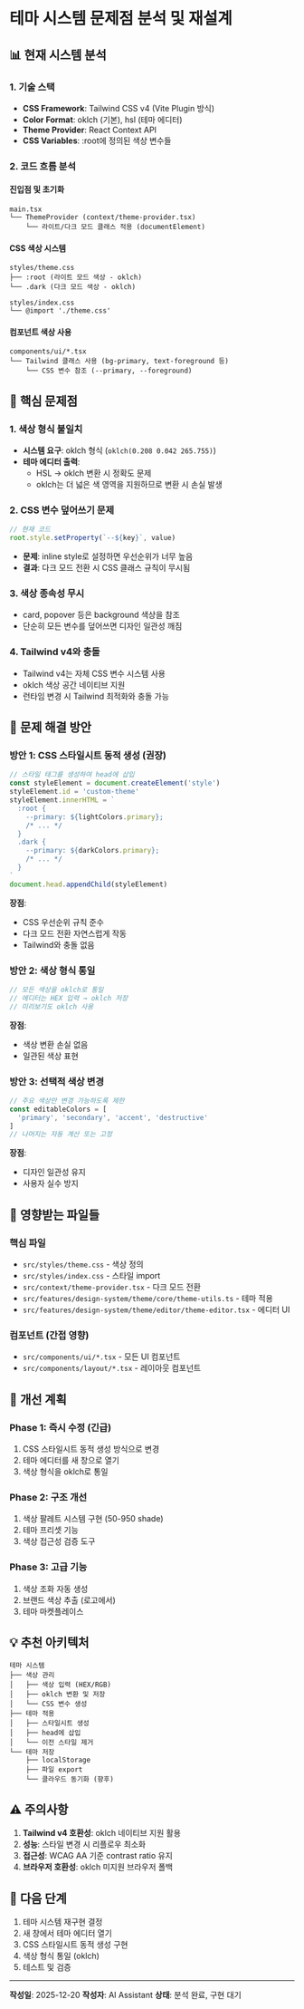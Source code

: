 # 테마 시스템 문제점 분석 및 재설계

## 📊 현재 시스템 분석

### 1. 기술 스택
- **CSS Framework**: Tailwind CSS v4 (Vite Plugin 방식)
- **Color Format**: oklch (기본), hsl (테마 에디터)
- **Theme Provider**: React Context API
- **CSS Variables**: :root에 정의된 색상 변수들

### 2. 코드 흐름 분석

#### 진입점 및 초기화
```
main.tsx
└── ThemeProvider (context/theme-provider.tsx)
    └── 라이트/다크 모드 클래스 적용 (documentElement)
```

#### CSS 색상 시스템
```
styles/theme.css
├── :root (라이트 모드 색상 - oklch)
└── .dark (다크 모드 색상 - oklch)

styles/index.css
└── @import './theme.css'
```

#### 컴포넌트 색상 사용
```
components/ui/*.tsx
└── Tailwind 클래스 사용 (bg-primary, text-foreground 등)
    └── CSS 변수 참조 (--primary, --foreground)
```

## 🔴 핵심 문제점

### 1. 색상 형식 불일치
- **시스템 요구**: oklch 형식 (`oklch(0.208 0.042 265.755)`)
- **테마 에디터 출력**: 
  - HSL → oklch 변환 시 정확도 문제
  - oklch는 더 넓은 색 영역을 지원하므로 변환 시 손실 발생

### 2. CSS 변수 덮어쓰기 문제
```javascript
// 현재 코드
root.style.setProperty(`--${key}`, value)
```
- **문제**: inline style로 설정하면 우선순위가 너무 높음
- **결과**: 다크 모드 전환 시 CSS 클래스 규칙이 무시됨

### 3. 색상 종속성 무시
- card, popover 등은 background 색상을 참조
- 단순히 모든 변수를 덮어쓰면 디자인 일관성 깨짐

### 4. Tailwind v4와 충돌
- Tailwind v4는 자체 CSS 변수 시스템 사용
- oklch 색상 공간 네이티브 지원
- 런타임 변경 시 Tailwind 최적화와 충돌 가능

## 🎯 문제 해결 방안

### 방안 1: CSS 스타일시트 동적 생성 (권장)
```javascript
// 스타일 태그를 생성하여 head에 삽입
const styleElement = document.createElement('style')
styleElement.id = 'custom-theme'
styleElement.innerHTML = `
  :root {
    --primary: ${lightColors.primary};
    /* ... */
  }
  .dark {
    --primary: ${darkColors.primary};
    /* ... */
  }
`
document.head.appendChild(styleElement)
```

**장점**:
- CSS 우선순위 규칙 준수
- 다크 모드 전환 자연스럽게 작동
- Tailwind와 충돌 없음

### 방안 2: 색상 형식 통일
```javascript
// 모든 색상을 oklch로 통일
// 에디터는 HEX 입력 → oklch 저장
// 미리보기도 oklch 사용
```

**장점**:
- 색상 변환 손실 없음
- 일관된 색상 표현

### 방안 3: 선택적 색상 변경
```javascript
// 주요 색상만 변경 가능하도록 제한
const editableColors = [
  'primary', 'secondary', 'accent', 'destructive'
]
// 나머지는 자동 계산 또는 고정
```

**장점**:
- 디자인 일관성 유지
- 사용자 실수 방지

## 📁 영향받는 파일들

### 핵심 파일
- `src/styles/theme.css` - 색상 정의
- `src/styles/index.css` - 스타일 import
- `src/context/theme-provider.tsx` - 다크 모드 전환
- `src/features/design-system/theme/core/theme-utils.ts` - 테마 적용
- `src/features/design-system/theme/editor/theme-editor.tsx` - 에디터 UI

### 컴포넌트 (간접 영향)
- `src/components/ui/*.tsx` - 모든 UI 컴포넌트
- `src/components/layout/*.tsx` - 레이아웃 컴포넌트

## 🚀 개선 계획

### Phase 1: 즉시 수정 (긴급)
1. CSS 스타일시트 동적 생성 방식으로 변경
2. 테마 에디터를 새 창으로 열기
3. 색상 형식을 oklch로 통일

### Phase 2: 구조 개선
1. 색상 팔레트 시스템 구현 (50-950 shade)
2. 테마 프리셋 기능
3. 색상 접근성 검증 도구

### Phase 3: 고급 기능
1. 색상 조화 자동 생성
2. 브랜드 색상 추출 (로고에서)
3. 테마 마켓플레이스

## 💡 추천 아키텍처

```
테마 시스템
├── 색상 관리
│   ├── 색상 입력 (HEX/RGB)
│   ├── oklch 변환 및 저장
│   └── CSS 변수 생성
├── 테마 적용
│   ├── 스타일시트 생성
│   ├── head에 삽입
│   └── 이전 스타일 제거
└── 테마 저장
    ├── localStorage
    ├── 파일 export
    └── 클라우드 동기화 (향후)
```

## ⚠️ 주의사항

1. **Tailwind v4 호환성**: oklch 네이티브 지원 활용
2. **성능**: 스타일 변경 시 리플로우 최소화
3. **접근성**: WCAG AA 기준 contrast ratio 유지
4. **브라우저 호환성**: oklch 미지원 브라우저 폴백

## 📝 다음 단계

1. 테마 시스템 재구현 결정
2. 새 창에서 테마 에디터 열기
3. CSS 스타일시트 동적 생성 구현
4. 색상 형식 통일 (oklch)
5. 테스트 및 검증

---

**작성일**: 2025-12-20
**작성자**: AI Assistant
**상태**: 분석 완료, 구현 대기